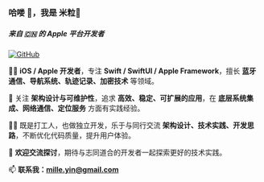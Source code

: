 ### **哈喽 👋，我是 米粒🌾**  
##### **来自 🇨🇳 的 Apple 平台开发者**

[![GitHub](https://img.shields.io/badge/dynamic/json?logo=github&label=GitHub&labelColor=495867&color=495867&query=%24.data.totalSubs&url=https%3A%2F%2Fapi.spencerwoo.com%2Fsubstats%2F%3Fsource%3Dgithub%26queryKey%3Dhayschan&style=flat-square)](https://github.com/milleyin)

👨‍💻 **iOS / Apple 开发者**，专注 **Swift / SwiftUI / Apple Framework**，擅长 **蓝牙通信、导航系统、轨迹记录、加密技术** 等领域。  

🌱 关注 **架构设计与可维护性**，追求 **高效、稳定、可扩展的应用**，在 **底层系统集成、网络通信、定位服务** 方面有实践经验。  

👯‍♂️ 既是打工人，也做独立开发，乐于与同行交流 **架构设计、技术实践、开发思路**，不断优化代码质量，提升用户体验。  

💬 **欢迎交流探讨**，期待与志同道合的开发者一起探索更好的技术实践。  

📫 **联系我：mille.yin@gmail.com**  
